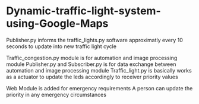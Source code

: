 # Dynamic-traffic-light-system-using-Google-Maps

Publisher.py informs the traffic_lights.py software approximatly every 10 seconds to update into new traffic light cycle


Traffic_congestion.py module is for automation and image processing module
Publisher.py and Subscriber.py is for data exchange between automation and image processing module
Traffic_light.py is basically works as a actuator to update the leds accordingly to receiver priority values


Web Module is added for emergency requirements
A person can update the priority in any emergency circumstances
